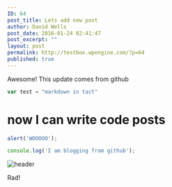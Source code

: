 ```yaml
---
ID: 64
post_title: Lets add new post
author: David Wells
post_date: 2016-01-24 02:41:47
post_excerpt: ""
layout: post
permalink: http://testbox.wpengine.com/?p=64
published: true
---
```



Awesome! This update comes from github

```js
var test = "markdown in tact"
```


# now I can write code posts

```js
alert('WOOOOO');

console.log('I am blogging from github');

```

![header](http://testbox.wpengine.com/wp-content/uploads/2014/06/yellow-top.jpg)

Rad!
